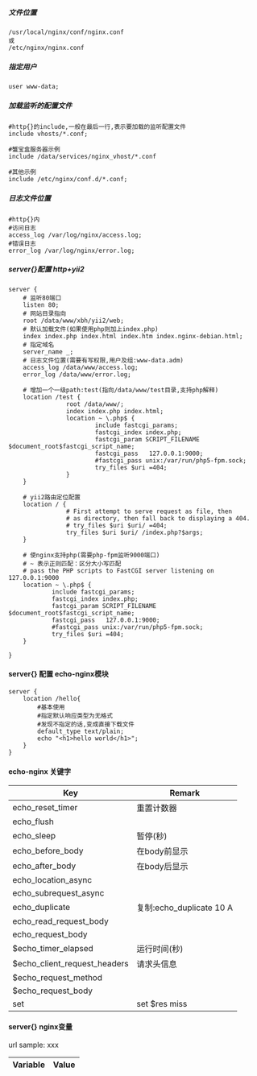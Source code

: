 ##### 文件位置
    /usr/local/nginx/conf/nginx.conf
    或
    /etc/nginx/nginx.conf

##### 指定用户
    user www-data;

##### 加载监听的配置文件
~~~
#http{}的include,一般在最后一行,表示要加载的监听配置文件
include vhosts/*.conf;

#蟹宝盒服务器示例
include /data/services/nginx_vhost/*.conf

#其他示例
include /etc/nginx/conf.d/*.conf;
~~~

##### 日志文件位置
~~~
#http{}内
#访问日志
access_log /var/log/nginx/access.log;
#错误日志
error_log /var/log/nginx/error.log;
~~~

##### server{}配置 http+yii2
~~~
server {
    # 监听80端口
    listen 80;
    # 网站目录指向
    root /data/www/xbh/yii2/web;
    # 默认加载文件(如果使用php则加上index.php)
    index index.php index.html index.htm index.nginx-debian.html;
    # 指定域名
    server_name _;
    # 日志文件位置(需要有写权限,用户及组:www-data.adm)
    access_log /data/www/access.log;
    error_log /data/www/error.log;

    # 增加一个一级path:test(指向/data/www/test目录,支持php解释)
    location /test {
                root /data/www/;
                index index.php index.html;
                location ~ \.php$ {
                        include fastcgi_params;
                        fastcgi_index index.php;
                        fastcgi_param SCRIPT_FILENAME $document_root$fastcgi_script_name;
                        fastcgi_pass   127.0.0.1:9000;
                        #fastcgi_pass unix:/var/run/php5-fpm.sock;
                        try_files $uri =404;
                }
    }

    # yii2路由定位配置
    location / {
                # First attempt to serve request as file, then
                # as directory, then fall back to displaying a 404.
                # try_files $uri $uri/ =404;
                try_files $uri $uri/ /index.php?$args;
    }

    # 使nginx支持php(需要php-fpm监听9000端口)
    # ~ 表示正则匹配：区分大小写匹配
    # pass the PHP scripts to FastCGI server listening on 127.0.0.1:9000
    location ~ \.php$ {
            include fastcgi_params;
            fastcgi_index index.php;
            fastcgi_param SCRIPT_FILENAME $document_root$fastcgi_script_name;
            fastcgi_pass   127.0.0.1:9000;
            #fastcgi_pass unix:/var/run/php5-fpm.sock;
            try_files $uri =404;
    }

}
~~~

#### server{} 配置 echo-nginx模块
~~~
server {
    location /hello{
        #基本使用
        #指定默认响应类型为无格式
        #发现不指定的话,变成直接下载文件
        default_type text/plain;
        echo "<h1>hello world</h1>";
    }
}
~~~

#### echo-nginx 关键字
Key|Remark
-|-
echo_reset_timer|重置计数器
echo_flush|
echo_sleep|暂停(秒)
echo_before_body|在body前显示
echo_after_body|在body后显示
echo_location_async|
echo_subrequest_async |
echo_duplicate|复制:echo_duplicate 10 A
echo_read_request_body|
echo_request_body|
$echo_timer_elapsed|运行时间(秒)
$echo_client_request_headers|请求头信息
$echo_request_method|
$echo_request_body|
set|set $res miss

#### server{} nginx变量

url sample: xxx

Variable|Value
-|-

